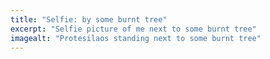 ```yaml
---
title: "Selfie: by some burnt tree"
excerpt: "Selfie picture of me next to some burnt tree"
imagealt: "Protesilaos standing next to some burnt tree"
---
```

